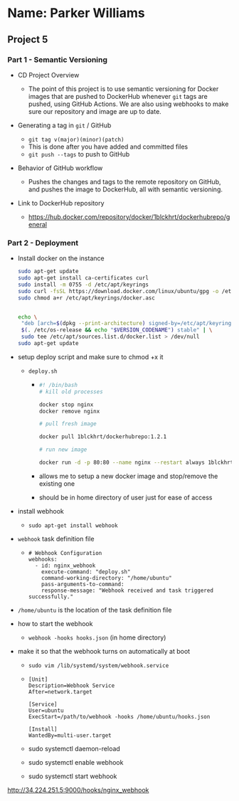 # Name: Parker Williams

## Project 5

### Part 1 - Semantic Versioning

- CD Project Overview

  - The point of this project is to use semantic versioning for Docker images that are pushed to DockerHub whenever `git` tags are pushed, using GitHub Actions. We are also using webhooks to make sure our repository and image are up to date.

- Generating a tag in `git` / GitHub

  - `git tag v(major)(minor)(patch)`
  - This is done after you have added and committed files
  - `git push --tags` to push to GitHub

- Behavior of GitHub workflow

  - Pushes the changes and tags to the remote repository on GitHub, and pushes the image to DockerHub, all with semantic versioning.

- Link to DockerHub repository

  - https://hub.docker.com/repository/docker/1blckhrt/dockerhubrepo/general

### Part 2 - Deployment

- Install docker on the instance

  ```bash
  sudo apt-get update
  sudo apt-get install ca-certificates curl
  sudo install -m 0755 -d /etc/apt/keyrings
  sudo curl -fsSL https://download.docker.com/linux/ubuntu/gpg -o /etc/apt/keyrings/docker.asc
  sudo chmod a+r /etc/apt/keyrings/docker.asc
  ```

  ```bash

  echo \
   "deb [arch=$(dpkg --print-architecture) signed-by=/etc/apt/keyrings/docker.asc] https://download.docker.com/linux/ubuntu \
   $(. /etc/os-release && echo "$VERSION_CODENAME") stable" | \
   sudo tee /etc/apt/sources.list.d/docker.list > /dev/null
  sudo apt-get update
  ```

- setup deploy script and make sure to chmod +x it

  - `deploy.sh`

    - ```bash
      #! /bin/bash
      # kill old processes

      docker stop nginx
      docker remove nginx

      # pull fresh image

      docker pull 1blckhrt/dockerhubrepo:1.2.1

      # run new image

      docker run -d -p 80:80 --name nginx --restart always 1blckhrt/dockerhubrepo:1.2.1
      ```

    - allows me to setup a new docker image and stop/remove the existing one

    - should be in home directory of user just for ease of access

- install webhook

  - `sudo apt-get install webhook`

- `webhook` task definition file
  - ```
    # Webhook Configuration
    webhooks:
      - id: nginx_webhook
        execute-command: "deploy.sh"
        command-working-directory: "/home/ubuntu"
        pass-arguments-to-command:
        response-message: "Webhook received and task triggered successfully."
    ```
- `/home/ubuntu` is the location of the task definition file

- how to start the webhook

  - `webhook -hooks hooks.json` (in home directory)

- make it so that the webhook turns on automatically at boot

  - `sudo vim /lib/systemd/system/webhook.service`
  - ```
    [Unit]
    Description=Webhook Service
    After=network.target

    [Service]
    User=ubuntu
    ExecStart=/path/to/webhook -hooks /home/ubuntu/hooks.json

    [Install]
    WantedBy=multi-user.target
    ```

  - sudo systemctl daemon-reload
  - sudo systemctl enable webhook
  - sudo systemctl start webhook

http://34.224.251.5:9000/hooks/nginx_webhook
